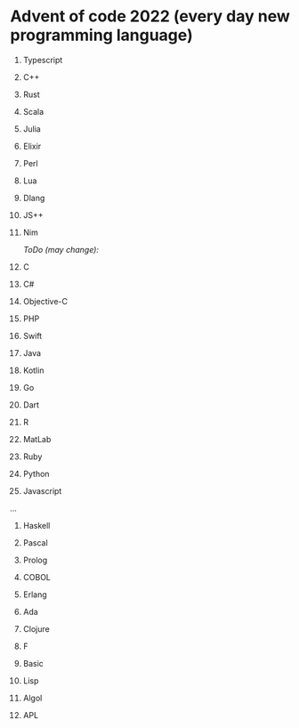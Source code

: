 # Advent of code 2022 (every day new programming language)

1. Typescript
1. C++
1. Rust
1. Scala
1. Julia
1. Elixir
1. Perl
1. Lua
1. Dlang
1. JS++
1. Nim

    *ToDo (may change):*

1. C
1. C#
1. Objective-C

1. PHP
1. Swift
1. Java
1. Kotlin

1. Go
1. Dart

1. R
1. MatLab

1. Ruby
1. Python
1. Javascript

*...*

1. Haskell
1. Pascal
1. Prolog
1. COBOL
1. Erlang
1. Ada
1. Clojure
1. F
1. Basic
1. Lisp

1. Algol
1. APL

